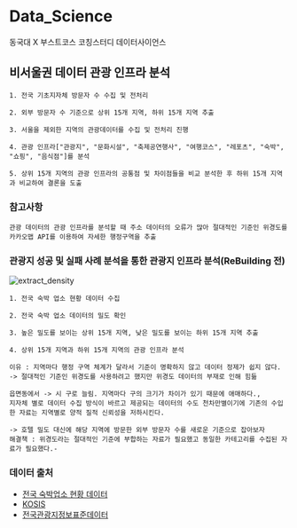 # Data_Science
동국대 X 부스트코스 코칭스터디 데이터사이언스

## 비서울권 데이터 관광 인프라 분석
```
1. 전국 기초지자체 방문자 수 수집 및 전처리

2. 외부 방문자 수 기준으로 상위 15개 지역, 하위 15개 지역 추출

3. 서울을 제외한 지역의 관광데이터를 수집 및 전처리 진행

4. 관광 인프라["관광지", "문화시설", "축제공연행사", "여행코스", "레포츠", "숙박", "쇼핑", "음식점"]를 분석

5. 상위 15개 지역의 관광 인프라의 공통점 및 차이점들을 비교 분석한 후 하위 15개 지역과 비교하여 결론을 도출
```

### 참고사항
```
관광 데이터의 관광 인프라를 분석할 때 주소 데이터의 오류가 많아 절대적인 기준인 위경도를 카카오맵 API를 이용하여 자세한 행정구역을 추출
```



### 관광지 성공 및 실패 사례 분석을 통한 관광지 인프라 분석(ReBuilding 전)
![extract_density](https://user-images.githubusercontent.com/73403038/129029282-b557ad0b-50e4-4536-8200-0249490789dd.png)
```
1. 전국 숙박 업소 현황 데이터 수집

2. 전국 숙박 업소 데이터의 밀도 확인

3. 높은 밀도를 보이는 상위 15개 지역, 낮은 밀도를 보이는 하위 15개 지역 추출

4. 상위 15개 지역과 하위 15개 지역의 관광 인프라 분석

이유 : 지역마다 행정 구역 체계가 달라서 기준이 명확하지 않고 데이터 정제가 쉽지 않다. 
-> 절대적인 기준인 위경도를 사용하려고 했지만 위경도 데이터의 부재로 인해 힘듦

읍면동에서 -> 시 구로 늘림. 지역마다 구의 크기가 차이가 있기 때문에 애매하다., 
지자체 별로 데이터 수집 방식이 바르고 제공되는 데이터의 수도 천차만별이기에 기존의 수입한 자료는 지역별로 양적 질적 신뢰성을 저하시킨다.

-> 호텔 밀도 대신에 해당 지역에 방문한 외부 방문자 수를 새로운 기준으로 잡아보자
해결책 : 위경도라는 절대적인 기준에 부합하는 자료가 필요했고 동일한 카테고리를 수집된 자료가 필요했다.-
```


### 데이터 출처
- [전국 숙박업소 현황 데이터](https://www.mcst.go.kr/kor/s_policy/dept/deptView.jsp?pCurrentPage=1&pType=05&pTab=01&pSeq=1462&pDataCD=0417000000&pSearchType=01&pSearchWord=%EC%88%99%EB%B0%95)
- [KOSIS](https://kosis.kr/statHtml/statHtml.do?orgId=210&tblId=DT_GRDP002&conn_path=I3)
- [전국관광지정보표준데이터](https://www.data.go.kr/data/15021141/standard.do)

